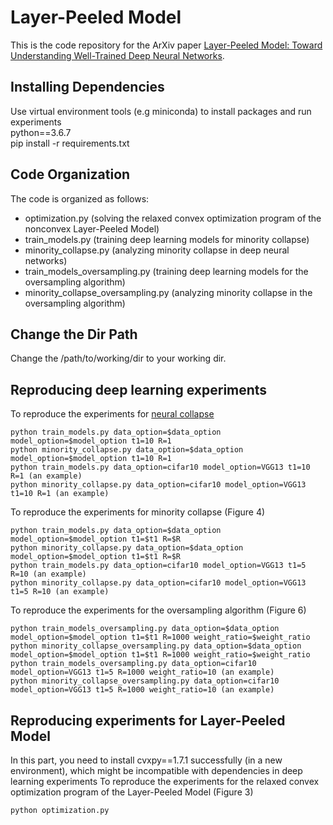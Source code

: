 # Layer-Peeled Model
This is the code repository for the ArXiv paper [Layer-Peeled Model: Toward Understanding Well-Trained Deep Neural Networks](https://arxiv.org/pdf/2101.12699.pdf).

## Installing Dependencies
Use virtual environment tools (e.g miniconda) to install packages and run experiments\
python==3.6.7\
pip install -r requirements.txt

## Code Organization

The code is organized as follows:
- optimization.py (solving the relaxed convex optimization program of the nonconvex Layer-Peeled Model)
- train_models.py (training deep learning models for minority collapse)
- minority_collapse.py (analyzing minority collapse in deep neural networks)
- train_models_oversampling.py (training deep learning models for the oversampling algorithm)
- minority_collapse_oversampling.py (analyzing minority collapse in the oversampling algorithm)


## Change the Dir Path

Change the /path/to/working/dir to your working dir.


## Reproducing deep learning experiments
To reproduce the experiments for [neural collapse](https://www.pnas.org/content/117/40/24652.short)
```
python train_models.py data_option=$data_option model_option=$model_option t1=10 R=1
python minority_collapse.py data_option=$data_option model_option=$model_option t1=10 R=1
python train_models.py data_option=cifar10 model_option=VGG13 t1=10 R=1 (an example)
python minority_collapse.py data_option=cifar10 model_option=VGG13 t1=10 R=1 (an example)
```


To reproduce the experiments for minority collapse (Figure 4)
```
python train_models.py data_option=$data_option model_option=$model_option t1=$t1 R=$R
python minority_collapse.py data_option=$data_option model_option=$model_option t1=$t1 R=$R
python train_models.py data_option=cifar10 model_option=VGG13 t1=5 R=10 (an example)
python minority_collapse.py data_option=cifar10 model_option=VGG13 t1=5 R=10 (an example)
```

To reproduce the experiments for the oversampling algorithm (Figure 6)
```
python train_models_oversampling.py data_option=$data_option model_option=$model_option t1=$t1 R=1000 weight_ratio=$weight_ratio
python minority_collapse_oversampling.py data_option=$data_option model_option=$model_option t1=$t1 R=1000 weight_ratio=$weight_ratio
python train_models_oversampling.py data_option=cifar10 model_option=VGG13 t1=5 R=1000 weight_ratio=10 (an example)
python minority_collapse_oversampling.py data_option=cifar10 model_option=VGG13 t1=5 R=1000 weight_ratio=10 (an example)
```

## Reproducing experiments for Layer-Peeled Model
In this part, you need to install cvxpy==1.7.1 successfully (in a new environment), which might be incompatible with dependencies in deep learning experiments
To reproduce the experiments for the relaxed convex optimization program of the Layer-Peeled Model (Figure 3)
```
python optimization.py
```